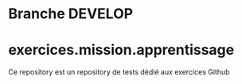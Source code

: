 # Branche DEVELOP

# exercices.mission.apprentissage

Ce repository est un repository de tests dédié aux exercices Github


